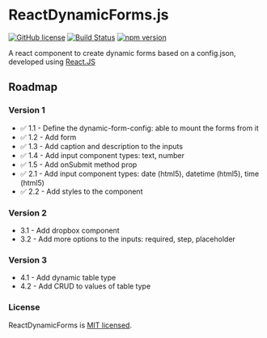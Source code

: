 # ReactDynamicForms.js
[![GitHub license](https://img.shields.io/badge/license-MIT-blue.svg)](https://github.com/rogeroliveira84/react-dynamic-forms/blob/master/LICENSE) [![Build Status](https://travis-ci.com/rogeroliveira84/react-dynamic-forms.svg?branch=master)](https://travis-ci.com/rogeroliveira84/react-dynamic-forms) [![npm version](https://badge.fury.io/js/%40rogeroliveira84%2Freact-dynamic-forms.svg)](https://badge.fury.io/js/%40rogeroliveira84%2Freact-dynamic-forms)

A react component to create dynamic forms based on a config.json, developed using [React.JS](https://reactjs.org/)

## Roadmap

### Version 1

- :white_check_mark: 1.1 - Define the dynamic-form-config: able to mount the forms from it
- :white_check_mark: 1.2 - Add form
- :white_check_mark: 1.3 - Add caption and description to the inputs
- :white_check_mark: 1.4 - Add input component types: text, number
- :white_check_mark: 1.5 - Add onSubmit method prop
- :white_check_mark: 2.1 - Add input component types: date (html5), datetime (html5), time (html5)
- :white_check_mark: 2.2 - Add styles to the component

### Version 2

- 3.1 - Add dropbox component
- 3.2 - Add more options to the inputs: required, step, placeholder

### Version 3

- 4.1 - Add dynamic table type
- 4.2 - Add CRUD to values of table type

### License

ReactDynamicForms is [MIT licensed](./LICENSE).
